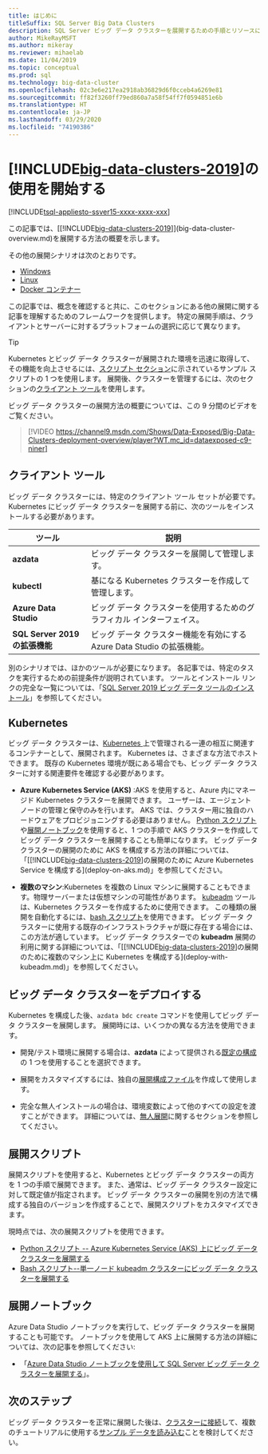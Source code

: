 ```yaml
---
title: はじめに
titleSuffix: SQL Server Big Data Clusters
description: SQL Server ビッグ データ クラスターを展開するための手順とリソースについて説明します。
author: MikeRayMSFT
ms.author: mikeray
ms.reviewer: mihaelab
ms.date: 11/04/2019
ms.topic: conceptual
ms.prod: sql
ms.technology: big-data-cluster
ms.openlocfilehash: 02c3e6e217ea2918ab36829d6f0cceb4a6269e81
ms.sourcegitcommit: ff82f3260ff79ed860a7a58f54ff7f0594851e6b
ms.translationtype: HT
ms.contentlocale: ja-JP
ms.lasthandoff: 03/29/2020
ms.locfileid: "74190386"
---
```

# <a name="get-started-with-big-data-clusters-2019"></a>[!INCLUDE[big-data-clusters-2019](../includes/ssbigdataclusters-ss-nover.md)]の使用を開始する

[!INCLUDE[tsql-appliesto-ssver15-xxxx-xxxx-xxx](../includes/tsql-appliesto-ssver15-xxxx-xxxx-xxx.md)]

この記事では、[[!INCLUDE[big-data-clusters-2019](../includes/ssbigdataclusters-ver15.md)]](big-data-cluster-overview.md)を展開する方法の概要を示します。

その他の展開シナリオは次のとおりです。

- [Windows](../database-engine/install-windows/install-sql-server.md)
- [Linux](../linux/sql-server-linux-setup.md)
- [Docker コンテナー](../linux/sql-server-linux-configure-docker.md)

この記事では、概念を確認すると共に、このセクションにある他の展開に関する記事を理解するためのフレームワークを提供します。 特定の展開手順は、クライアントとサーバーに対するプラットフォームの選択に応じて異なります。

> [!TIP]
> Kubernetes とビッグ データ クラスターが展開された環境を迅速に取得して、その機能を向上させるには、[スクリプト セクション](#scripts)に示されているサンプル スクリプトの 1 つを使用します。 展開後、クラスターを管理するには、次のセクションの[クライアント ツール](#tools)を使用します。

ビッグ データ クラスターの展開方法の概要については、この 9 分間のビデオをご覧ください。

> [!VIDEO https://channel9.msdn.com/Shows/Data-Exposed/Big-Data-Clusters-deployment-overview/player?WT.mc_id=dataexposed-c9-niner]


## <a name="client-tools"></a><a id="tools"></a> クライアント ツール

ビッグ データ クラスターには、特定のクライアント ツール セットが必要です。 Kubernetes にビッグ データ クラスターを展開する前に、次のツールをインストールする必要があります。

| ツール | 説明 |
|---|---|
| **azdata** | ビッグ データ クラスターを展開して管理します。 |
| **kubectl** | 基になる Kubernetes クラスターを作成して管理します。 |
| **Azure Data Studio** | ビッグ データ クラスターを使用するためのグラフィカル インターフェイス。 |
| **SQL Server 2019 の拡張機能** | ビッグ データ クラスター機能を有効にする Azure Data Studio の拡張機能。 |

別のシナリオでは、ほかのツールが必要になります。 各記事では、特定のタスクを実行するための前提条件が説明されています。 ツールとインストール リンクの完全な一覧については、「[SQL Server 2019 ビッグ データ ツールのインストール](deploy-big-data-tools.md)」を参照してください。

## <a name="kubernetes"></a>Kubernetes

ビッグ データ クラスターは、[Kubernetes ](https://kubernetes.io/docs/home) 上で管理される一連の相互に関連するコンテナーとして、展開されます。 Kubernetes は、さまざまな方法でホストできます。 既存の Kubernetes 環境が既にある場合でも、ビッグ データ クラスターに対する関連要件を確認する必要があります。

- **Azure Kubernetes Service (AKS)** :AKS を使用すると、Azure 内にマネージド Kubernetes クラスターを展開できます。 ユーザーは、エージェント ノードの管理と保守のみを行います。 AKS では、クラスター用に独自のハードウェアをプロビジョニングする必要はありません。 [Python スクリプト](quickstart-big-data-cluster-deploy.md)や[展開ノートブック](deploy-notebooks.md)を使用すると、1 つの手順で AKS クラスターを作成してビッグ データ クラスターを展開することも簡単になります。 ビッグ データ クラスターの展開のために AKS を構成する方法の詳細については、「[[!INCLUDE[big-data-clusters-2019](../includes/ssbigdataclusters-ver15.md)]の展開のために Azure Kubernetes Service を構成する](deploy-on-aks.md)」を参照してください。

- **複数のマシン**:Kubernetes を複数の Linux マシンに展開することもできます。物理サーバーまたは仮想マシンの可能性があります。 [kubeadm](https://kubernetes.io/docs/setup/independent/create-cluster-kubeadm/) ツールは、Kubernetes クラスターを作成するために使用できます。 この種類の展開を自動化するには、[bash スクリプト](deployment-script-single-node-kubeadm.md)を使用できます。 ビッグ データ クラスターに使用する既存のインフラストラクチャが既に存在する場合には、この方法が適しています。 ビッグ データ クラスターでの **kubeadm** 展開の利用に関する詳細については、「[[!INCLUDE[big-data-clusters-2019](../includes/ssbigdataclusters-ver15.md)]の展開のために複数のマシン上に Kubernetes を構成する](deploy-with-kubeadm.md)」を参照してください。

## <a name="deploy-a-big-data-cluster"></a>ビッグ データ クラスターをデプロイする

Kubernetes を構成した後、`azdata bdc create` コマンドを使用してビッグ データ クラスターを展開します。 展開時には、いくつかの異なる方法を使用できます。

- 開発/テスト環境に展開する場合は、**azdata** によって提供される[既定の構成](deployment-guidance.md#deploy)の 1 つを使用することを選択できます。

- 展開をカスタマイズするには、独自の[展開構成ファイル](deployment-guidance.md#configfile)を作成して使用します。

- 完全な無人インストールの場合は、環境変数によって他のすべての設定を渡すことができます。 詳細については、[無人展開](deployment-guidance.md#unattended)に関するセクションを参照してください。


## <a name="deployment-scripts"></a><a id="scripts"></a> 展開スクリプト

展開スクリプトを使用すると、Kubernetes とビッグ データ クラスターの両方を 1 つの手順で展開できます。 また、通常は、ビッグ データ クラスター設定に対して既定値が指定されます。 ビッグ データ クラスターの展開を別の方法で構成する独自のバージョンを作成することで、展開スクリプトをカスタマイズできます。

現時点では、次の展開スクリプトを使用できます。

- [Python スクリプト -- Azure Kubernetes Service (AKS) 上にビッグ データ クラスターを展開する](quickstart-big-data-cluster-deploy.md)
- [Bash スクリプト--単一ノード kubeadm クラスターにビッグ データ クラスターを展開する](deployment-script-single-node-kubeadm.md)

## <a name="deployment-notebooks"></a>展開ノートブック

Azure Data Studio ノートブックを実行して、ビッグ データ クラスターを展開することも可能です。 ノートブックを使用して AKS 上に展開する方法の詳細については、次の記事を参照してください:

- 「[Azure Data Studio ノートブックを使用して SQL Server ビッグ データ クラスターを展開する](deploy-notebooks.md)」。

## <a name="next-steps"></a>次のステップ

ビッグ データ クラスターを正常に展開した後は、[クラスターに接続](connect-to-big-data-cluster.md)して、複数のチュートリアルに使用する[サンプル データを読み込む](tutorial-load-sample-data.md)ことを検討してください。
